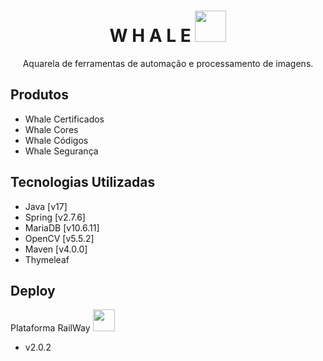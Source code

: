 <h1 align="center">
W H A L E <a href="https://whale.up.railway.app/"><img src="https://img.icons8.com/?size=512&id=mrRKB0hCmNGJ&format=png" width="50" height="50"></a>
</h1>
<p align="center">
  Aquarela de ferramentas de automação e processamento de imagens. 
</p>

## Produtos

- Whale Certificados
- Whale Cores
- Whale Códigos
- Whale Segurança

## Tecnologias Utilizadas

- Java [v17]
- Spring [v2.7.6]
- MariaDB [v10.6.11] 
- OpenCV [v5.5.2]
- Maven [v4.0.0]
- Thymeleaf

## Deploy
Plataforma RailWay
<a href="https://whale.up.railway.app/"><img src="https://img.icons8.com/?size=512&id=13450&format=png" width="35" height="35"></a>
- v2.0.2
